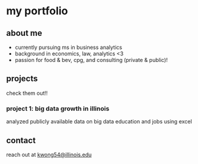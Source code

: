 # my portfolio

## about me
- currently pursuing ms in business analytics
- background in economics, law, analytics <3
- passion for food & bev, cpg, and consulting (private & public)! 

## projects
check them out!!
### project 1: big data growth in illinois 
analyzed publicly available data on big data education and jobs using excel

## contact
reach out at [kwong54@illinois.edu](mailto:kwong54@illinois.edu)